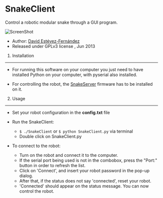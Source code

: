 SnakeClient
===========

Control a robotic modular snake through a GUI program.

![ScreenShot](https://raw.github.com/David-Estevez/SnakeClient/master/screenshots/screenshot-02.png)

 * Author: [David Estévez-Fernández](http://github.com/David-Estevez)
 * Released under GPLv3 license , Jun 2013


1. Installation
-------------------
* For running this software on your computer you just need to have installed Python
on your computer, with pyserial also installed.

* For controlling the robot, the [SnakeServer](http://github.com/David-Estevez/SnakeServer) firmware has to be installed on it.

2. Usage
------------------
* Set your robot configuration in the **config.txt** file

* Run the SnakeClient:
    * ```$ ./SnakeClient``` or ```$ python SnakeClient.py``` via terminal
    * Double click on SnakeClient.py

* To connect to the robot:
    * Turn on the robot and connect it to the computer.
    * If the serial port being used is not in the combobox, press the "Port:" button in order to refresh the list.
    * Click on 'Connect', and insert your robot password in the pop-up dialog.
    * After that, if the status does not say 'connected', reset your robot.
    * 'Connected' should appear on the status message. You can now control the robot.
